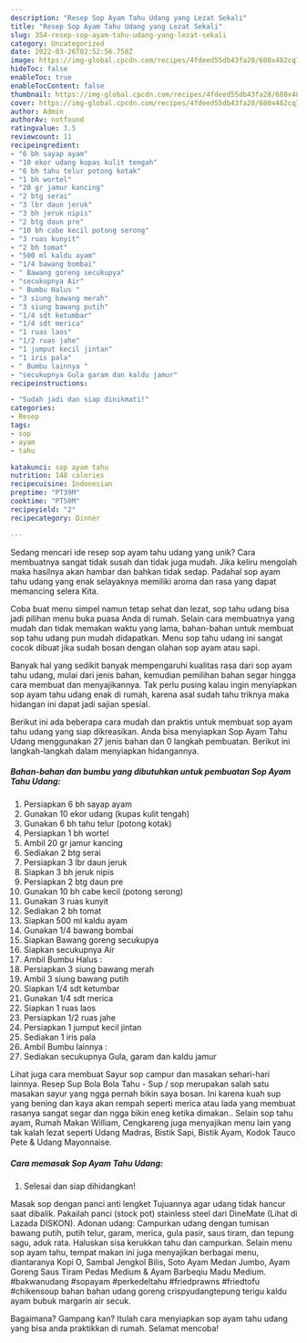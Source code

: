 ```yaml
---
description: "Resep Sop Ayam Tahu Udang yang Lezat Sekali"
title: "Resep Sop Ayam Tahu Udang yang Lezat Sekali"
slug: 354-resep-sop-ayam-tahu-udang-yang-lezat-sekali
category: Uncategorized
date: 2022-03-26T02:52:56.758Z
image: https://img-global.cpcdn.com/recipes/4fdeed55db43fa28/680x482cq70/sop-ayam-tahu-udang-foto-resep-utama.jpg
hideToc: false
enableToc: true
enableTocContent: false
thumbnail: https://img-global.cpcdn.com/recipes/4fdeed55db43fa28/680x482cq70/sop-ayam-tahu-udang-foto-resep-utama.jpg
cover: https://img-global.cpcdn.com/recipes/4fdeed55db43fa28/680x482cq70/sop-ayam-tahu-udang-foto-resep-utama.jpg
author: Admin
authorAv: notfound
ratingvalue: 3.5
reviewcount: 11
recipeingredient:
- "6 bh sayap ayam"
- "10 ekor udang kupas kulit tengah"
- "6 bh tahu telur potong kotak"
- "1 bh wortel"
- "20 gr jamur kancing"
- "2 btg serai"
- "3 lbr daun jeruk"
- "3 bh jeruk nipis"
- "2 btg daun pre"
- "10 bh cabe kecil potong serong"
- "3 ruas kunyit"
- "2 bh tomat"
- "500 ml kaldu ayam"
- "1/4 bawang bombai"
- " Bawang goreng secukupya"
- "secukupnya Air"
- " Bumbu Halus "
- "3 siung bawang merah"
- "3 siung bawang putih"
- "1/4 sdt ketumbar"
- "1/4 sdt merica"
- "1 ruas laos"
- "1/2 ruas jahe"
- "1 jumput kecil jintan"
- "1 iris pala"
- " Bumbu lainnya "
- "secukupnya Gula garam dan kaldu jamur"
recipeinstructions:

- "Sudah jadi dan siap dinikmati!"
categories:
- Resep
tags:
- sop
- ayam
- tahu

katakunci: sop ayam tahu 
nutrition: 148 calories
recipecuisine: Indonesian
preptime: "PT39M"
cooktime: "PT50M"
recipeyield: "2"
recipecategory: Dinner

---
```





Sedang mencari ide resep sop ayam tahu udang yang unik? Cara membuatnya sangat tidak susah dan tidak juga mudah. Jika keliru mengolah maka hasilnya akan hambar dan bahkan tidak sedap. Padahal sop ayam tahu udang yang enak selayaknya memiliki aroma dan rasa yang dapat memancing selera Kita.





Coba buat menu simpel namun tetap sehat dan lezat, sop tahu udang bisa jadi pilihan menu buka puasa Anda di rumah. Selain cara membuatnya yang mudah dan tidak memakan waktu yang lama, bahan-bahan untuk membuat sop tahu udang pun mudah didapatkan. Menu sop tahu udang ini sangat cocok dibuat jika sudah bosan dengan olahan sop ayam atau sapi.

Banyak hal yang sedikit banyak mempengaruhi kualitas rasa dari sop ayam tahu udang, mulai dari jenis bahan, kemudian pemilihan bahan segar hingga cara membuat dan menyajikannya. Tak perlu pusing kalau ingin menyiapkan sop ayam tahu udang enak di rumah, karena asal sudah tahu triknya maka hidangan ini dapat jadi sajian spesial.






Berikut ini ada beberapa cara mudah dan praktis untuk membuat sop ayam tahu udang yang siap dikreasikan. Anda bisa menyiapkan Sop Ayam Tahu Udang menggunakan 27 jenis bahan dan 0 langkah pembuatan. Berikut ini langkah-langkah dalam menyiapkan hidangannya.

<!--inarticleads1-->

##### Bahan-bahan dan bumbu yang dibutuhkan untuk pembuatan Sop Ayam Tahu Udang:

1. Persiapkan 6 bh sayap ayam
1. Gunakan 10 ekor udang (kupas kulit tengah)
1. Gunakan 6 bh tahu telur (potong kotak)
1. Persiapkan 1 bh wortel
1. Ambil 20 gr jamur kancing
1. Sediakan 2 btg serai
1. Persiapkan 3 lbr daun jeruk
1. Siapkan 3 bh jeruk nipis
1. Persiapkan 2 btg daun pre
1. Gunakan 10 bh cabe kecil (potong serong)
1. Gunakan 3 ruas kunyit
1. Sediakan 2 bh tomat
1. Siapkan 500 ml kaldu ayam
1. Gunakan 1/4 bawang bombai
1. Siapkan  Bawang goreng secukupya
1. Siapkan secukupnya Air
1. Ambil  Bumbu Halus :
1. Persiapkan 3 siung bawang merah
1. Ambil 3 siung bawang putih
1. Siapkan 1/4 sdt ketumbar
1. Gunakan 1/4 sdt merica
1. Siapkan 1 ruas laos
1. Persiapkan 1/2 ruas jahe
1. Persiapkan 1 jumput kecil jintan
1. Sediakan 1 iris pala
1. Ambil  Bumbu lainnya :
1. Sediakan secukupnya Gula, garam dan kaldu jamur


Lihat juga cara membuat Sayur sop campur dan masakan sehari-hari lainnya. Resep Sup Bola Bola Tahu - Sup / sop merupakan salah satu masakan sayur yang ngga pernah bikin saya bosan. Ini karena kuah sup yang bening dan kaya akan rempah seperti merica atau lada yang membuat rasanya sangat segar dan ngga bikin eneg ketika dimakan.. Selain sop tahu ayam, Rumah Makan William, Cengkareng juga menyajikan menu lain yang tak kalah lezat seperti Udang Madras, Bistik Sapi, Bistik Ayam, Kodok Tauco Pete &amp; Udang Mayonnaise. 

<!--inarticleads2-->

##### Cara memasak Sop Ayam Tahu Udang:


1. Selesai dan siap dihidangkan!

Masak sop dengan panci anti lengket Tujuannya agar udang tidak hancur saat dibalik. Pakailah panci (stock pot) stainless steel dari DineMate (Lihat di Lazada DISKON). Adonan udang: Campurkan udang dengan tumisan bawang putih, putih telur, garam, merica, gula pasir, saus tiram, dan tepung sagu, aduk rata. Haluskan sisa kerukkan tahu dan campurkan. Selain menu sop ayam tahu, tempat makan ini juga menyajikan berbagai menu, diantaranya Kopi O, Sambal Jengkol Bilis, Soto Ayam Medan Jumbo, Ayam Goreng Saus Tiram Pedas Medium &amp; Ayam Barbeqiu Madu Medium. #bakwanudang #sopayam #perkedeltahu #friedprawns #friedtofu #chikensoup bahan bahan udang goreng crispyudangtepung terigu kaldu ayam bubuk margarin air secuk. 

Bagaimana? Gampang kan? Itulah cara menyiapkan sop ayam tahu udang yang bisa anda praktikkan di rumah. Selamat mencoba!
